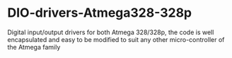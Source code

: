 # DIO-drivers-Atmega328-328p
Digital input/output drivers for both Atmega 328/328p, the code is well encapsulated and easy to be modified to suit any other micro-controller of the Atmega family
